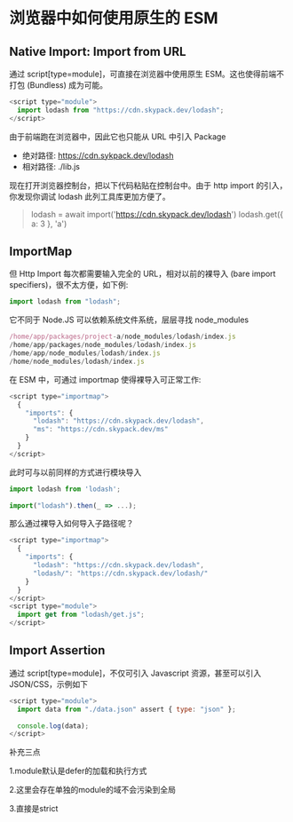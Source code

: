 

# 浏览器中如何使用原生的 ESM

## Native Import: Import from URL

通过 script[type=module]，可直接在浏览器中使用原生 ESM。这也使得前端不打包 (Bundless) 成为可能。

```javascript
<script type="module">
  import lodash from "https://cdn.skypack.dev/lodash";
</script>
```

由于前端跑在浏览器中，因此它也只能从 URL 中引入 Package

- 绝对路径: https://cdn.sykpack.dev/lodash
- 相对路径: ./lib.js

现在打开浏览器控制台，把以下代码粘贴在控制台中。由于 http import 的引入，你发现你调试 lodash 此列工具库更加方便了。

> lodash = await import('https://cdn.skypack.dev/lodash')
> lodash.get({ a: 3 }, 'a')


## ImportMap

但 Http Import 每次都需要输入完全的 URL，相对以前的裸导入 (bare import specifiers)，很不太方便，如下例:

```javascript
import lodash from "lodash";
```

它不同于 Node.JS 可以依赖系统文件系统，层层寻找 node_modules

```javascript
/home/app/packages/project-a/node_modules/lodash/index.js
/home/app/packages/node_modules/lodash/index.js
/home/app/node_modules/lodash/index.js
/home/node_modules/lodash/index.js
```

在 ESM 中，可通过 importmap 使得裸导入可正常工作:

```js
<script type="importmap">
  {
    "imports": {
      "lodash": "https://cdn.skypack.dev/lodash",
      "ms": "https://cdn.skypack.dev/ms"
    }
  }
</script>
```

此时可与以前同样的方式进行模块导入

```js
import lodash from 'lodash';
 
import("lodash").then(_ => ...);
```

那么通过裸导入如何导入子路径呢？

```js
<script type="importmap">
  {
    "imports": {
      "lodash": "https://cdn.skypack.dev/lodash",
      "lodash/": "https://cdn.skypack.dev/lodash/"
    }
  }
</script>
<script type="module">
  import get from "lodash/get.js";
</script>
```


## Import Assertion

通过 script[type=module]，不仅可引入 Javascript 资源，甚至可以引入 JSON/CSS，示例如下

```js
<script type="module">
  import data from "./data.json" assert { type: "json" };
 
  console.log(data);
</script>
```

补充三点

1.module默认是defer的加载和执行方式

2.这里会存在单独的module的域不会污染到全局

3.直接是strict
